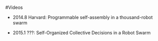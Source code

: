 #Videos

- 2014.8 Harvard: Programmable self-assembly in a thousand-robot swarm

- 2015.1 ???: Self-Organized Collective Decisions in a Robot Swarm